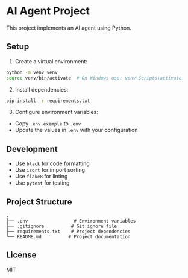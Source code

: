 # AI Agent Project

This project implements an AI agent using Python.

## Setup

1. Create a virtual environment:
```bash
python -m venv venv
source venv/bin/activate  # On Windows use: venv\Scripts\activate
```

2. Install dependencies:
```bash
pip install -r requirements.txt
```

3. Configure environment variables:
- Copy `.env.example` to `.env`
- Update the values in `.env` with your configuration

## Development

- Use `black` for code formatting
- Use `isort` for import sorting
- Use `flake8` for linting
- Use `pytest` for testing

## Project Structure

```
.
├── .env                 # Environment variables
├── .gitignore          # Git ignore file
├── requirements.txt    # Project dependencies
└── README.md          # Project documentation
```

## License

MIT 
